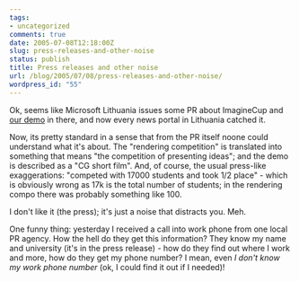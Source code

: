 ```yaml
---
tags:
- uncategorized
comments: true
date: 2005-07-08T12:18:00Z
slug: press-releases-and-other-noise
status: publish
title: Press releases and other noise
url: /blog/2005/07/08/press-releases-and-other-noise/
wordpress_id: "55"
---
```


Ok, seems like Microsoft Lithuania issues some PR about ImagineCup and [our demo](http://nesnausk.org/inoutside) in there, and now every news portal in Lithuania catched it.

Now, its pretty standard in a sense that from the PR itself noone could understand what it's about. The "rendering competition" is translated into something that means "the competition of presenting ideas"; and the demo is described as a "CG short film". And, of course, the usual press-like exaggerations: "competed with 17000 students and took 1/2 place" - which is obviously wrong as 17k is the total number of students; in the rendering compo there was probably something like 100.

I don't like it (the press); it's just a noise that distracts you. Meh.

One funny thing: yesterday I received a call into work phone from one local PR agency. How the hell do they get this information? They know my name and university (it's in the press release) - how do they find out where I work and more, how do they get my phone number? I mean, even _I don't know my work phone number_ (ok, I could find it out if I needed)!

